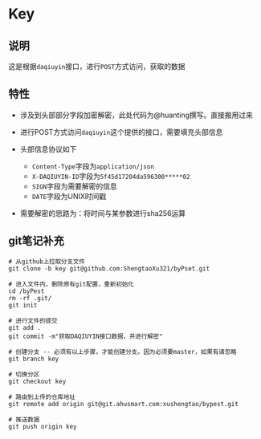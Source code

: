 # Key

## 说明
这是根据`daqiuyin`接口，进行`POST`方式访问，获取的数据

## 特性
* 涉及到头部部分字段加密解密，此处代码为@huanting撰写。直接搬用过来
* 进行POST方式访问`daqiuyin`这个提供的接口，需要填充头部信息
* 头部信息协议如下
  
  *  `Content-Type`字段为`application/json`
  *  `X-DAQIUYIN-ID`字段为`5f45d17204da596300*****02`
  *  `SIGN`字段为需要解密的信息
  *  `DATE`字段为UNIX时间戳
 
* 需要解密的思路为：将时间与某参数进行sha256运算
  

## git笔记补充
```shell
# 从github上拉取分支文件
git clone -b key git@github.com:ShengtaoXu321/byPset.git

# 进入文件内，删除原有git配置，重新初始化
cd /byPest
rm -rf .git/
git init 

# 进行文件的提交
git add .
git commit -m"获取DAQIUYIN接口数据，并进行解密"

# 创建分支 -- 必须有以上步骤，才能创建分支。因为必须要master，如果有请忽略
git branch key

# 切换分区
git checkout key

# 路由到上传的仓库地址
git remote add origin git@git.ahusmart.com:xushengtao/bypest.git

# 推送数据
git push origin key
```

